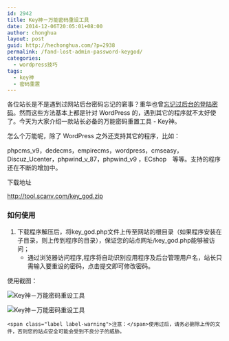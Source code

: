 ```yaml
---
id: 2942
title: Key神－万能密码重设工具
date: 2014-12-06T20:05:01+08:00
author: chonghua
layout: post
guid: http://hechonghua.com/?p=2938
permalink: /fand-lost-admin-password-keygod/
categories:
  - wordpress技巧
tags:
  - key神
  - 密码重置
---
```

各位站长是不是遇到过网站后台密码忘记的窘事？重华也曾<a href="http://hechonghua.com/wordpress-administrator-password-reset/" target="_blank">忘记过后台的登陆密码</a>。然而这些方法基本上都是针对 WordPress 的，遇到其它的程序就不太好使了。今天为大家介绍一款站长必备的万能密码重置工具 - Key神。

<!--more-->

怎么个万能呢，除了 WordPress 之外还支持其它的程序，比如：

phpcms\_v9，dedecms，empirecms，wordpress，cmseasy，Discuz\_Ucenter，phpwind\_v\_87，phpwind_v9 ，ECshop　等等。支持的程序还在不断的增加中。

下载地址

<a title="http://tool.scanv.com/key_god.zip" href="http://tool.scanv.com/key_god.zip" target="_blank">http://tool.scanv.com/key_god.zip</a>

### 如何使用

  1. 下载程序解压后，将key\_god.php文件上传至网站的根目录（如果程序安装在子目录，则上传到程序的目录），保证您的站点网址/key\_god.php能够被访问； 
      * 通过浏览器访问程序,程序将自动识别应用程序及后台管理用户名，站长只需输入要重设的密码，点击提交即可修改密码。</ol> 
    使用截图：
    
![Key神－万能密码重设工具](http://chonghua-1251666171.cos.ap-shanghai.myqcloud.com/keygod.png) 
    
![Key神－万能密码重设工具](http://chonghua-1251666171.cos.ap-shanghai.myqcloud.com/keygod1.png) 
    
    <span class="label label-warning">注意：</span>使用过后，请务必删除上传的文件，否则您的站点安全可能会受到不良分子的威胁。